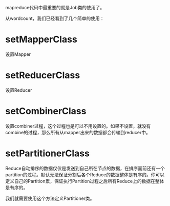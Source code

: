 mapreduce代码中最重要的就是Job类的使用了。

从wordcount，我们已经看到了几个简单的使用：

# setMapperClass

设置Mapper

# setReducerClass

设置Reducer

# setCombinerClass

设置combiner过程，这个过程也是可以不用设置的。如果不设置，就没有combine的过程，那么所有从mapper出来的数据都会传输到reducer中。

# setPartitionerClass

Reduce自动排序的数据仅仅是发送到自己所在节点的数据，在排序面前还有一个partition的过程。默认无法保证分割后各个Reduce的数据整体是有序的。你可以定义自己的Partition累，保证执行Partition过程之后所有Reduce上的数据在整体是有序的。

我们就需要使用这个方法定义Partitioner类。
